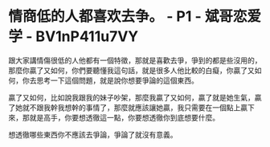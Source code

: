 # 情商低的人都喜欢去争。 - P1 - 斌哥恋爱学 - BV1nP411u7VY

跟大家講情傷很低的人他都有一個特徵，那就是喜歡去爭，爭到的都是些沒用的，那麼你贏了又如何，你們要聽懂我這句話，就是很多人他比較的白癡，你贏了又如何，你去思考一下這個問題，就是說你想要爭論的這個東西。

贏了又如何，比如說我跟我的妹子吵架，那麼我贏了又如何，贏了就是她生氣，贏了她就不跟我幹我想幹的事情了，那麼就應該讓她贏，我只需要在一個點上贏下來，那就是高手，你要想透徹這一點，你要想透徹你到底想要什麼。

想透徹哪些東西你不應該去爭論，爭論了就沒有意義。